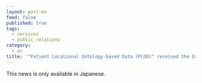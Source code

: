 ```yaml
---
layout: post-en
feed: false
published: true
tags:
  - services
  - public_relations
category:
  - en
title: '"Patient Locational Ontology-based Data (PLOD)" received the Grand Prize in LOD Challenge 2022. (in Japanese)'
---
```

This news is only available in Japanese.

